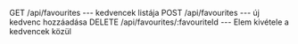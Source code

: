 GET /api/favourites --- kedvencek listája
POST /api/favourites --- új kedvenc hozzáadása
DELETE /api/favourites/:favouriteId --- Elem kivétele a kedvencek közül

